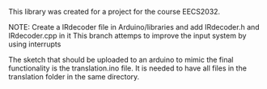 This library was created for a project for the course EECS2032.

NOTE: Create a IRdecoder file in Arduino/libraries and add IRdecoder.h and IRdecoder.cpp in it
This branch attemps to improve the input system by using interrupts

The sketch that should be uploaded to an arduino to mimic the final functionality is the translation.ino file.
It is needed to have all files in the translation folder in the same directory.

